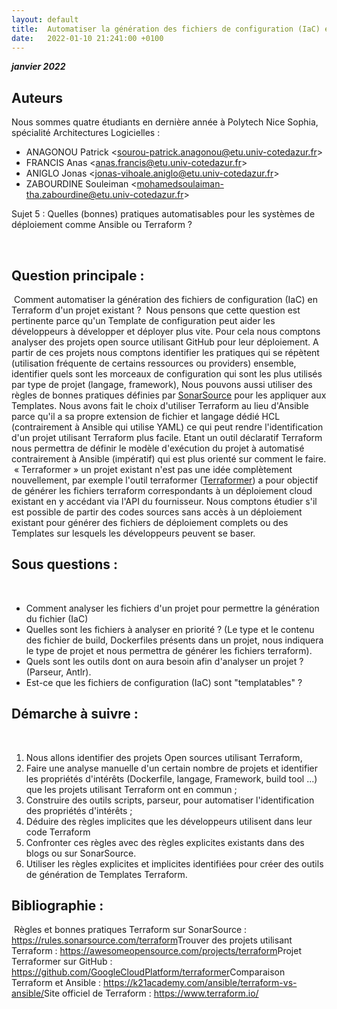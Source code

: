 ```yaml
---
layout: default
title:  Automatiser la génération des fichiers de configuration (IaC) en Terraform d'un projet existant ?
date:   2022-01-10 21:241:00 +0100
---
```


**_janvier 2022_**

## Auteurs

Nous sommes quatre étudiants en dernière année à Polytech Nice Sophia, spécialité Architectures Logicielles :

* ANAGONOU Patrick &#60;sourou-patrick.anagonou@etu.univ-cotedazur.fr&#62;
* FRANCIS Anas &#60;anas.francis@etu.univ-cotedazur.fr&#62;
* ANIGLO Jonas &#60;jonas-vihoale.aniglo@etu.univ-cotedazur.fr&#62;
* ZABOURDINE Souleiman &#60;mohamedsoulaiman-tha.zabourdine@etu.univ-cotedazur.fr&#62;

Sujet 5 : Quelles (bonnes) pratiques automatisables pour les systèmes de déploiement comme Ansible ou Terraform ? 

​
## Question principale :
​
Comment automatiser la génération des fichiers de configuration (IaC) en
Terraform d\'un projet existant ?
​
Nous pensons que cette question est pertinente parce qu'un Template de
configuration peut aider les développeurs à développer et déployer plus
vite. Pour cela nous comptons analyser des projets open source utilisant
GitHub pour leur déploiement. A partir de ces projets nous comptons
identifier les pratiques qui se répètent (utilisation fréquente de
certains ressources ou providers) ensemble, identifier quels sont les
morceaux de configuration qui sont les plus utilisés par type de projet
(langage, framework), Nous pouvons aussi utiliser des règles de bonnes
pratiques définies par [SonarSource](https://www.sonarsource.com/) pour
les appliquer aux Templates. Nous avons fait le choix d'utiliser
Terraform au lieu d'Ansible parce qu'il a sa propre extension de fichier
et langage dédié HCL (contrairement à Ansible qui utilise YAML) ce qui
peut rendre l'identification d'un projet utilisant Terraform plus
facile. Etant un outil déclaratif Terraform nous permettra de définir le
modèle d'exécution du projet à automatisé contrairement à Ansible
(impératif) qui est plus orienté sur comment le faire.
​
« Terraformer » un projet existant n'est pas une idée complètement
nouvellement, par exemple l'outil terraformer
([Terraformer](https://github.com/GoogleCloudPlatform/terraformer)) a
pour objectif de générer les fichiers terraform correspondants à un
déploiement cloud existant en y accédant via l'API du fournisseur. Nous
comptons étudier s'il est possible de partir des codes sources sans
accès à un déploiement existant pour générer des fichiers de déploiement
complets ou des Templates sur lesquels les développeurs peuvent se
baser.
​
## Sous questions :
​
-   Comment analyser les fichiers d'un projet pour permettre la
    génération du fichier (IaC)
​
-   Quelles sont les fichiers à analyser en priorité ? (Le type et le
    contenu des fichier de build, Dockerfiles présents dans un projet,
    nous indiquera le type de projet et nous permettra de générer les
    fichiers terraform).
​
-   Quels sont les outils dont on aura besoin afin d'analyser un
    projet ? (Parseur, Antlr).
​
-   Est-ce que les fichiers de configuration (IaC) sont
    \"templatables\" ?
​
## Démarche à suivre :
​
1)  Nous allons identifier des projets Open sources utilisant Terraform,
​
2)  Faire une analyse manuelle d'un certain nombre de projets et
    identifier les propriétés d'intérêts (Dockerfile, langage,
    Framework, build tool ...) que les projets utilisant Terraform ont
    en commun ;
​
3)  Construire des outils scripts, parseur, pour automatiser
    l'identification des propriétés d'intérêts ;
​
4)  Déduire des règles implicites que les développeurs utilisent dans
    leur code Terraform
​
5)  Confronter ces règles avec des règles explicites existants dans des
    blogs ou sur SonarSource.
​
6)  Utiliser les règles explicites et implicites identifiées pour créer
    des outils de génération de Templates Terraform.
​
## Bibliographie :
​
Règles et bonnes pratiques Terraform sur SonarSource :
<https://rules.sonarsource.com/terraform>
​
Trouver des projets utilisant Terraform :
<https://awesomeopensource.com/projects/terraform>
​
Projet Terraformer sur GitHub :
<https://github.com/GoogleCloudPlatform/terraformer>
​
Comparaison Terraform et Ansible :
<https://k21academy.com/ansible/terraform-vs-ansible/>
​
Site officiel de Terraform : <https://www.terraform.io/>
